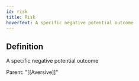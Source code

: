```yaml
---
id: risk
title: Risk
hoverText: A specific negative potential outcome
---
```

## Definition
A specific negative potential outcome

Parent: "[[Aversive]]"